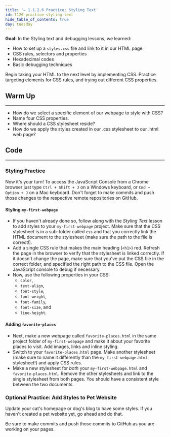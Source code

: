 ```yaml
---
title: '✏️ 1.1.2.6 Practice: Styling Text'
id: 1126-practice-styling-text
hide_table_of_contents: true
day: tuesday
---
```


**Goal:**
In the Styling text and debugging lessons, we learned:

* How to set up a `styles.css` file and link to it in our HTML page
* CSS rules, selectors and properties
* Hexadecimal codes
* Basic debugging techniques

Begin taking your HTML to the next level by implementing CSS. Practice targeting elements for CSS rules, and trying out different CSS properties.

## Warm Up
---

* How do we select a specific element of our webpage to style with CSS?
* Name four CSS properties.
* Where should a CSS stylesheet reside?
* How do we apply the styles created in our .css stylesheet to our .html web page?


## Code
---

### Styling Practice

Now it's your turn! To access the JavaScript Console from a Chrome browser just type `Ctrl + Shift + J` on a Windows keyboard, or `Cmd + Option + J` on a Mac keyboard. Don't forget to make commits and push those changes to the respective remote repositories on GitHub.

#### Styling `my-first-webpage`

* If you haven't already done so, follow along with the _Styling Text_ lesson to add styles to your `my-first-webpage` project. Make sure that the CSS stylesheet is in a sub-folder called `css` and that you correctly link the HTML document to the stylesheet (make sure the path to the file is correct!).
* Add a single CSS rule that makes the main heading (`<h1>`) red. Refresh the page in the browser to verify that the stylesheet is linked correctly. If it doesn't change the page, make sure that you've put the CSS file in the correct folder, and specified the right path to the CSS file. Open the JavaScript console to debug if necessary.
* Now, use the following properties in your CSS: 
  * `color`, 
  * `text-align`, 
  * `font-style`, 
  * `font-weight`, 
  * `font-family`, 
  * `font-size`, and 
  * `line-height`.

#### Adding `favorite-places`

* Next, make a new webpage called `favorite-places.html` in the same project folder of `my-first-webpage` and make it about your favorite places to visit. Add images, links and inline styling.
* Switch to your `favorite-places.html` page. Make another stylesheet (make sure to name it differently than the `my-first-webpage.html` stylesheet!) and apply CSS rules.
* Make a new stylesheet for _both_ your `my-first-webpage.html` and `favorite-places.html`. Remove the other stylesheets and link to the single stylesheet from both pages. You should have a consistent style between the two documents.

### Optional Practice: Add Styles to Pet Website

Update your cat's homepage or dog's blog to have some styles. If you haven't created a pet website yet, go ahead and do that.

Be sure to make commits and push those commits to GitHub as you are working on your pages.
